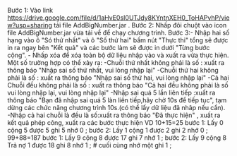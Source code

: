 Bước 1: Vào link https://drive.google.com/file/d/1aHvE0sI0UTJdy8KYntnXEH0_ToHAPvhP/view?usp=sharing tải file AddBigNumber.jar .
Bước 2: Nhấp đôi chuột vào icon file AddBigNumber.jar vừa tải về để chạy chương trình.
Bước 3:- Nhập hai số hạng vào ô "Só thứ nhất" và ô "Số thứ hai" bấm nút "Thực thi" tổng sẽ được in ra ngay bên "Kết quả" và các
      bước làm sẽ được in dưới "Từng bước cộng".
       - Nhấp xóa để xóa toàn bộ dữ liệu nhập vào và xuất ra vừa thực hiện.
Một số trường hợp có thể xảy ra:
-Chuỗi thứ nhất không phải là số : xuất ra thông báo "Nhập sai số thứ nhất, vui lòng nhập lại"
-Chuỗi thứ hai không phải là số : xuất ra thông báo "Nhập sai số thứ hai, vui lòng nhập lại"
-Cả hai Chuỗi đều không phải là số : xuất ra thông báo "Cả hai đều không phải là số vui lòng nhập lại, vui lòng nhập lại"
-Nhập sai quá 5 lần liên tiếp :xuất ra thông báo "Bạn đã nhập sai quá 5 làn liên tiếp,hãy chờ 10s để tiếp tục", tạm dừng các chức năng 
chương trình 10s.(có thể lấy dữ liệu đã nhâp nếu cần).
-Nhập cả hai chuỗi là đều là số:xuất ra thông báo "Đã thực hiện" , xuất ra kết quả phép công, xuất ra các bước thực hiện 
VD 10+15=25 bước 1: Lấy 0 cộng 5 được 5 ghi 5 nhớ 0    ;    bước 2: Lấy 1 cộng 1 được 2 ghi 2 nhớ 0    ; 
   99+88=187 bước 1: Lấy 9 cộng 8 được 17 ghi 7 nhớ 1    ;    bước 2: Lấy 9 cộng 8 Trả nợ 1 được 18 ghi 8 nhớ 1    ; #
                     cuối cùng nhớ một ghi 1 ;
